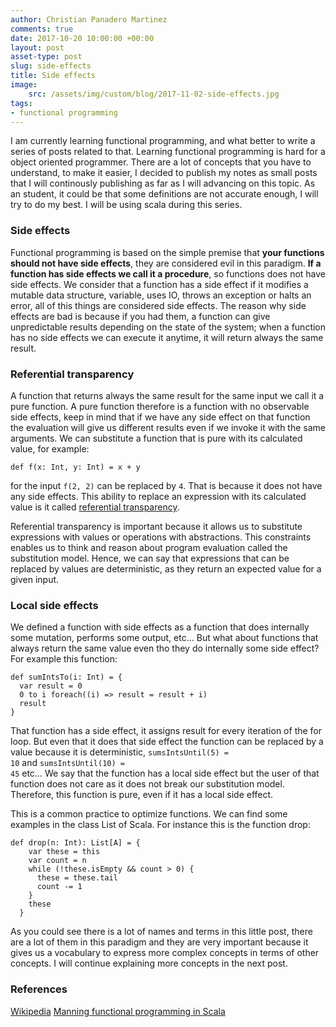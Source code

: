 ```yaml
---
author: Christian Panadero Martinez
comments: true
date: 2017-10-20 10:00:00 +00:00
layout: post
asset-type: post
slug: side-effects
title: Side effects
image:
    src: /assets/img/custom/blog/2017-11-02-side-effects.jpg
tags:
- functional programming
---
```

I am currently learning functional programming, and what better to write a series of posts related to that. Learning functional programming is hard for a object oriented programmer. There are a lot of concepts that you have to understand, to make it easier, I decided to publish my notes as small posts that I will continously publishing as far as I will advancing on this topic. As an student, it could be that some definitions are not accurate enough, I will try to do my best. I will be using scala during this series.

<h3>Side effects</h3>
Functional programming is based on the simple premise that <b>your functions should not have side effects</b>, they are considered evil in this paradigm. <b>If a function has side effects we call it a procedure</b>, so functions does not have side effects. We consider that a function has a side effect if it modifies a mutable data structure, variable, uses IO, throws an exception or halts an error, all of this things are considered side effects. The reason why side effects are bad is because if you had them, a function can give unpredictable results depending on the state of the system; when a function has no side effects we can execute it anytime, it will return always the same result.

<h3>Referential transparency</h3>
A function that returns always the same result for the same input we call it a pure function. A pure function therefore is a function with no observable side effects, keep in mind that if we have any side effect on that function the evaluation will give us different results even if we invoke it with the same arguments. We can substitute a function that is pure with its calculated value, for example: <pre class="prettyprint"><code>def f(x: Int, y: Int) = x + y</code></pre> for the input <span style="padding:0;" class="prettyprint"><code>f(2, 2)</code></span> can be replaced by <span style="padding:0;" class="prettyprint"><code>4</code></span>. That is because it does not have any side effects. This ability to replace an expression with its calculated value is it called <a href="https://en.wikipedia.org/wiki/Referential_transparency">referential transparency</a>.

Referential transparency is important because it allows us to substitute expressions with values or operations with abstractions. This constraints enables us to think and reason about program evaluation called the substitution model. Hence, we can say that expressions that can be replaced by values are deterministic, as they return an expected value for a given input.

<h3>Local side effects</h3>
We defined a function with side effects as a function that does internally some mutation, performs some output, etc… But what about functions that always return the same value even tho they do internally some side effect? For example this function:

<pre class="prettyprint"><code>def sumIntsTo(i: Int) = {
  var result = 0
  0 to i foreach((i) => result = result + i)
  result
}</code></pre>

That function has a side effect, it assigns result for every iteration of the for loop. But even that it does that side effect the function can be replaced by a value because it is deterministic, <span style="padding:0;" class="prettyprint"><code>sumsIntsUntil(5) = 10</code></span> and <span style="padding:0;" class="prettyprint"><code>sumsIntsUntil(10) = 45</code></span> etc… We say that the function has a local side effect but the user of that function does not care as it does not break our substitution model. Therefore, this function is pure, even if it has a local side effect. 

This is a common practice to optimize functions. We can find some examples in the class List of Scala. For instance this is the function drop:

<pre class="prettyprint"><code>def drop(n: Int): List[A] = {
    var these = this
    var count = n
    while (!these.isEmpty && count > 0) {
      these = these.tail
      count -= 1
    }
    these
  }</code></pre>

As you could see there is a lot of names and terms in this little post, there are a lot of them in this paradigm and they are very important because it gives us a vocabulary to express more complex concepts in terms of other concepts. I will continue explaining more concepts in the next post.

<h3>References</h3>
<a href="https://en.wikipedia.org/wiki/Side_effect_(computer_science)">Wikipedia</a>
<a href="https://www.manning.com/books/functional-programming-in-scala">Manning functional programming in Scala</a>


